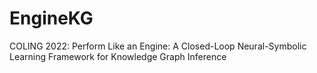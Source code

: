 # EngineKG
COLING 2022: Perform Like an Engine: A Closed-Loop Neural-Symbolic Learning Framework for Knowledge Graph Inference

